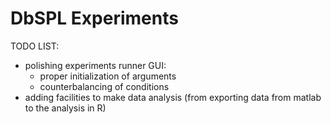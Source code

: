 # DbSPL Experiments

TODO LIST:
 - polishing experiments runner GUI:
   - proper initialization of arguments
   - counterbalancing of conditions
 - adding facilities to make data analysis (from exporting data from matlab to the analysis in R)
